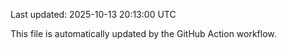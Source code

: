 Last updated: 2025-10-13 20:13:00 UTC

This file is automatically updated by the GitHub Action workflow.
